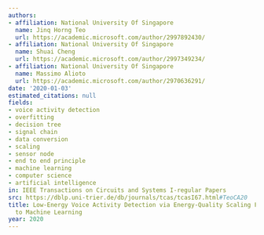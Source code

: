 ```yaml
---
authors:
- affiliation: National University Of Singapore
  name: Jinq Horng Teo
  url: https://academic.microsoft.com/author/2997892430/
- affiliation: National University Of Singapore
  name: Shuai Cheng
  url: https://academic.microsoft.com/author/2997349234/
- affiliation: National University Of Singapore
  name: Massimo Alioto
  url: https://academic.microsoft.com/author/2970636291/
date: '2020-01-03'
estimated_citations: null
fields:
- voice activity detection
- overfitting
- decision tree
- signal chain
- data conversion
- scaling
- sensor node
- end to end principle
- machine learning
- computer science
- artificial intelligence
in: IEEE Transactions on Circuits and Systems I-regular Papers
src: https://dblp.uni-trier.de/db/journals/tcas/tcasI67.html#TeoCA20
title: Low-Energy Voice Activity Detection via Energy-Quality Scaling From Data Conversion
  to Machine Learning
year: 2020
---
```

